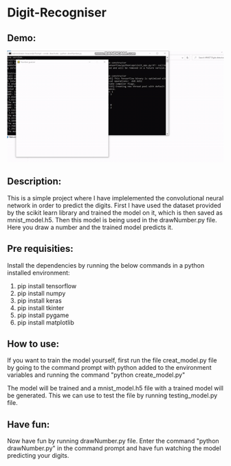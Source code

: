 # Digit-Recogniser

## Demo:
![Alt Text](https://github.com/Harsh19397/Digit-Recogniser/blob/master/demo.gif)

## Description: 
This is a simple project where I have implelemented the convolutional neural network in order to predict the digits. First I have used the dataset provided by the scikit learn library and trained the model on it, which is then saved as mnist_model.h5. Then this model is being used in the drawNumber.py file. Here you draw a number and the trained model predicts it.

## Pre requisities:

Install the dependencies by running the below commands in a python installed environment:
  1. pip install tensorflow
  2. pip install numpy
  3. pip install keras
  4. pip install tkinter
  5. pip install pygame
  6. pip install matplotlib

## How to use:

If you want to train the model yourself, first run the file creat_model.py file by going to the command prompt with python added to the environment variables and running the command "python create_model.py"

The model will be trained and a mnist_model.h5 file with a trained model will be generated. This we can use to test the file by running testing_model.py file.

## Have fun:

Now have fun by running drawNumber.py file. Enter the command "python drawNumber.py" in the command prompt and have fun watching the model predicting your digits.
